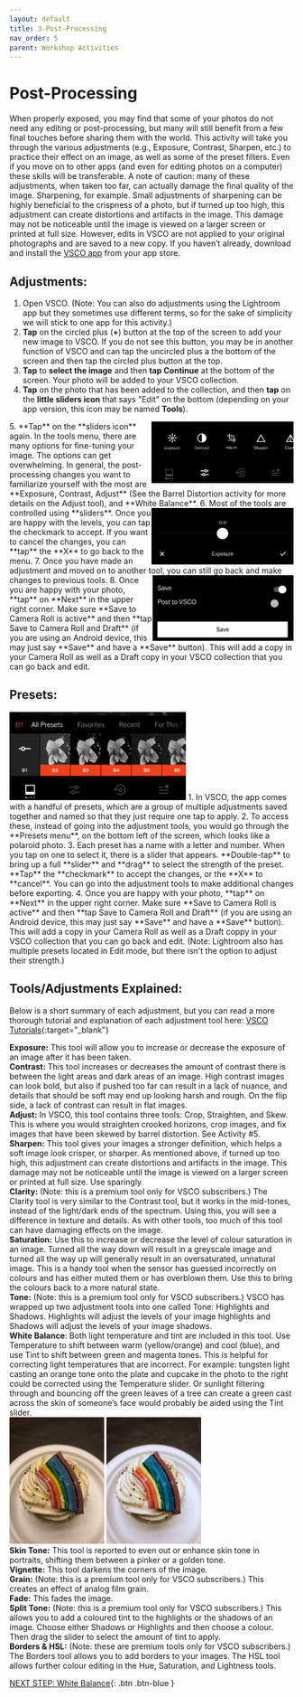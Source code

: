 ```yaml
---
layout: default
title: 3-Post-Processing
nav_order: 5
parent: Workshop Activities
---
```

# Post-Processing
When properly exposed, you may find that some of your photos do not need any editing or post-processing, but many will still benefit from a few final touches before sharing them with the world. This activity will take you through the various adjustments (e.g., Exposure, Contrast,  Sharpen, etc.) to practice their effect on an image, as well as some of the preset filters. Even if you move on to other apps (and even for editing photos on a computer) these skills will be transferable. A note of caution: many of these adjustments, when taken too far, can actually damage the final quality of the image. Sharpening, for example. Small adjustments of sharpening can be highly beneficial to the crispness of a photo, but if turned up too high, this adjustment can create distortions and artifacts in the image. This damage may not be noticeable until the image is viewed on a larger screen or printed at full size. However,  edits in VSCO are not applied to your original photographs and are saved to a new copy. If you haven’t already, download and install the [VSCO app](https://vsco.co/download) from your app store.

## Adjustments:
1. Open VSCO. (Note:  You can also do adjustments using the Lightroom app but they sometimes use different terms, so for the sake of simplicity we will stick to one app for this activity.)
2. **Tap** on the circled plus (**+**) button at the top of the screen to add your new image to VSCO. If you do not see this button, you may be in another function of VSCO and can tap the uncircled plus a the bottom of the screen and then tap the circled plus button at the top. 
3. **Tap** to **select the image** and then **tap Continue** at the bottom of the screen. Your photo will be added to your VSCO collection. 
4. **Tap** on the photo that has been added to the collection, and then **tap** on the **little sliders icon** that says "Edit" on the bottom (depending on your app version, this icon may be named **Tools**). 
<img src="images//photo-post-04.jpeg" style="float:right;width:252px;height:109px" alt=studio mode toolbar>
5. **Tap** on the **sliders icon** again. In the tools menu, there are many options for fine-tuning your image. The options can get overwhelming. In general, the post-processing changes you want to familiarize yourself with the most are **Exposure, Contrast, Adjust** (See the Barrel Distortion activity for more details on the Adjust tool), and **White Balance**. 
<img src="images//photo-post-05.jpeg" style="float:right;width:252px;height:100px" alt=studio mode toolbar>
6. Most of the tools are controlled using **sliders**. Once you are happy with the levels, you can tap the checkmark to accept. If you want to cancel the changes, you can **tap** the **X** to go back to the menu.
7. Once you have made an adjustment and moved on to another tool, you can still go back and make changes to previous tools. 
<img src="images//photo-post-06b.jpg" style="float:right;width:250px;" alt=studio mode toolbar>
8. Once you are happy with your photo, **tap** on **Next** in the upper right corner. Make sure **Save to Camera Roll is active** and then **tap Save to Camera Roll and Draft** (if you are using an Android device, this may just say **Save** and have a **Save** button). This will add a copy in your Camera Roll as well as a Draft copy in your VSCO collection that you can go back and edit.


## Presets:
<img src="images//photo-post-08.png" style="width:313px;height:156px" alt="presets settings">
1. In VSCO, the app comes with a handful of presets, which are a group of multiple adjustments saved together and named so that they just require one tap to apply.  
2. To access these, instead of going into the adjustment tools, you would go through the **Presets menu**, on the bottom left of the screen, which looks like a polaroid photo.
3. Each preset has a name with a letter and number. When you tap on one to select it, there is a slider that appears. **Double-tap** to bring up a full **slider** and **drag** to select the strength of the preset. **Tap** the **checkmark** to accept the changes, or the **X** to **cancel**. You can go into the adjustment tools to make additional changes before exporting. 
4. Once you are happy with your photo, **tap** on **Next** in the upper right corner. Make sure **Save to Camera Roll is active** and then **tap Save to Camera Roll and Draft** (if you are using an Android device, this may just say **Save** and have a **Save** button). This will add a copy in your Camera Roll as well as a Draft coppy in your VSCO collection that you can go back and edit. (Note: Lightroom also has multiple presets located in Edit mode, but there isn't the option to adjust their strength.)

## Tools/Adjustments Explained: 
Below is a short summary of each adjustment, but you can read a more thorough tutorial and explanation of each adjustment tool here: [VSCO Tutorials](https://support.vsco.co/hc/en-us/sections/4407298775181-Tutorials){:target="_blank"}

**Exposure:** This tool will allow you to increase or decrease the exposure of an image after it has been taken.<br>
**Contrast:** This tool increases or decreases the amount of contrast there is between the light areas and dark areas of an image. High contrast images can look bold, but also if pushed too far can result in a lack of nuance, and details that should be soft may end up looking harsh and rough. On the flip side, a lack of contrast can result in flat images.<br> 
**Adjust:** In VSCO, this tool contains three tools: Crop, Straighten, and Skew. This is where you would straighten crooked horizons, crop images, and fix images that have been skewed by barrel distortion. See Activity #5.<br>
**Sharpen:** This tool gives your images a stronger definition, which helps a soft image look crisper, or sharper. As mentioned above, if turned up too high, this adjustment can create distortions and artifacts in the image. This damage may not be noticeable until the image is viewed on a larger screen or printed at full size. Use sparingly.<br>
**Clarity:** (Note: this is a premium tool only for VSCO subscribers.) The Clarity tool is very similar to the Contrast tool, but it works in the mid-tones, instead of the light/dark ends of the spectrum. Using this, you will see a difference in texture and details. As with other tools, too much of this tool can have damaging effects on the image.<br>
**Saturation:** Use this to increase or decrease the level of colour saturation in an image. Turned all the way down will result in a greyscale image and turned all the way up will generally result in an oversaturated, unnatural image. This is a handy tool when the sensor has guessed incorrectly on colours and has either muted them or has overblown them. Use this to bring the colours back to a more natural state.<br>
**Tone:** (Note: this is a premium tool only for VSCO subscribers.) VSCO has wrapped up two adjustment  tools into one called Tone: Highlights and Shadows. Highlights will adjust the levels of your image highlights and Shadows will adjust the levels of your image shadows.<br>
**White Balance**: Both light temperature and tint are included in this tool. Use Temperature to shift between warm (yellow/orange) and cool (blue), and use Tint to shift between green and magenta tones. This is helpful for correcting light temperatures that are incorrect. For example: tungsten light casting an orange tone onto the plate and cupcake in the photo to the right could be corrected using the Temperature slider. Or sunlight filtering through and bouncing off the green leaves of a tree can create a green cast across the skin of someone’s face would probably be aided using the Tint slider.<br>
<img src="images//photo-post-06.jpeg" style="width:168px;" alt="image of white exposure."> <img src="images//photo-post-07.jpeg" style="width:168px;" alt="image of white exposure adjusted."><br>
**Skin Tone:** This tool is reported to even out or enhance skin tone in portraits, shifting them between a pinker or a golden tone.<br>
**Vignette:** This tool darkens the corners of the image.<br>
**Grain:** (Note: this is a premium tool only for VSCO subscribers.) This creates an effect of analog film grain.<br>
**Fade:** This fades the image.<br>
**Split Tone:** (Note: this is a premium tool only for VSCO subscribers.) This allows you to add a coloured tint to the highlights or the shadows of an image. Choose either Shadows or Highlights and then choose a colour. Then drag the slider to select the amount of tint to apply.<br>
**Borders & HSL:** (Note: these are premium tools only for VSCO subscribers.) The Borders tool allows you to add borders to your images. The HSL tool allows further colour editing in the Hue, Saturation, and Lightness tools.<br>



[NEXT STEP: White Balance](white-balance.html){: .btn .btn-blue }
